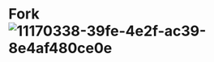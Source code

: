# Fork![11170338-39fe-4e2f-ac39-8e4af480ce0e](https://github.com/user-attachments/assets/df390b83-1c50-4f2b-ad6f-4f02473e735c)
